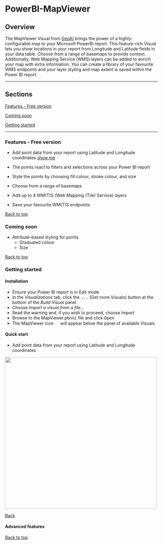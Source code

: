 # PowerBI-MapViewer

## Overview

The MapViewer Visual from [GeoAI](https://www.geoai.nl) brings the power of a highly-configurable map to your Microsoft PowerBI report. This feature-rich Visual lets you show locations in your report from Longitude and Latitude fields in your data table. Choose from a range of basemaps to provide context. Additionally, Web Mapping Service (WMS) layers can be added to enrich your map with extra information. You can create a library of your favourite WMS endpoints and your layer styling and map extent is saved within the Power BI report.

________________________________

<a name="contents" />

## Sections

[Features - Free version](#section-features-free)

[Coming soon](#section-coming-soon)

[Getting started](#section-installation)

________________________________

<a name="section-features-free" />

### Features - Free version

- Add point data from your report using Latitude and Longitude coordinates [<span style="font-size=8pt">show me</span>](#feature-add-points)



- The points react to filters and selections across your Power BI report
- Style the points by choosing fill colour, stroke colour, and size
- Choose from a range of basemaps
- Add up to 4 WM(T)S (Web Mapping (Tile) Service) layers
- Save your favourite WM(T)S endpoints

[Back to top](#contents)

<a name="section-coming-soon" />

### Coming soon
- Attribute-based styling for points
    - Graduated colour
    - Size
 
[Back to top](#contents)

<a name="section-installation" />

### Getting started

#### Installation

- Ensure your Power BI report is in Edit mode
- In the *Visualizations* tab, click the <kbd>...</kbd> (Get more Visuals) button at the bottom of the *Build Visual* panel
- Choose *Import a visual from a file...*
- Read the warning and, if you wish to proceed, choose Import
- Browse to the MapViewer.pbiviz file and click <kbd>Open</kbd>
- The MapViewer icon <img src="https://github.com/GeoAi-nl/PowerBI-MapViewer/assets/145410383/993799fb-2636-429b-8c07-df68ab2281ca" width="15" />
 will appear below the panel of available Visuals 

#### Quick start

<a name="feature-add-points" />

- Add point data from your report using Latitude and Longitude coordinates

<img src="https://github.com/GeoAi-nl/PowerBI-MapViewer/assets/145410383/1f816b2a-82d9-4a00-b879-1fbdc564bf08" width="500" />

[Back](#contents)

#### Advanced features

[Back to top](#contents)

<!---
#### Features - Pro version
- Unlimited WMS layers
- Add features using a WKT (Well-Known Text) column in your data
- Add layers from WFS (Web Feature Services)
- View feature attributes
- Query features using filters and selections across your report
-->

